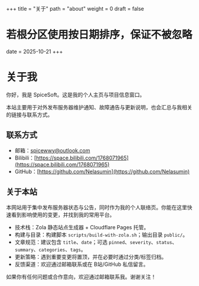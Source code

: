 +++
title = "关于"
path = "about"
weight = 0
draft = false
# 若根分区使用按日期排序，保证不被忽略
date = 2025-10-21
+++

# 关于我

你好，我是 SpiceSoft。这是我的个人主页与项目信息窗口。

本站主要用于对外发布服务器维护通知、故障通告与更新说明，也会汇总与我相关的链接与联系方式。

## 联系方式

- 邮箱：[spicewwy@outlook.com](mailto:spicewwy@outlook.com)
- Bilibili：[https://space.bilibili.com/1768071965](https://space.bilibili.com/1768071965)
- GitHub：[https://github.com/Nelasumin](https://github.com/Nelasumin)

## 关于本站

本网站用于集中发布服务器状态与公告，同时作为我的个人联络页。你能在这里快速看到影响使用的变更，并找到我的常用平台。

- 技术栈：Zola 静态站点生成器 + Cloudflare Pages 托管。
- 构建与目录：构建脚本 `scripts/build-with-zola.sh`；输出目录 `public/`。
- 文章规范：建议包含 `title`、`date`；可选 `pinned`、`severity`、`status`、`summary`、`categories`、`tags`。
- 更新策略：遇到重要变更将置顶，并在必要时通过分类/标签归档。
- 反馈渠道：欢迎通过邮箱联系或在 B站/GitHub 私信留言。


如果你有任何问题或合作意向，欢迎通过邮箱联系我。谢谢关注！